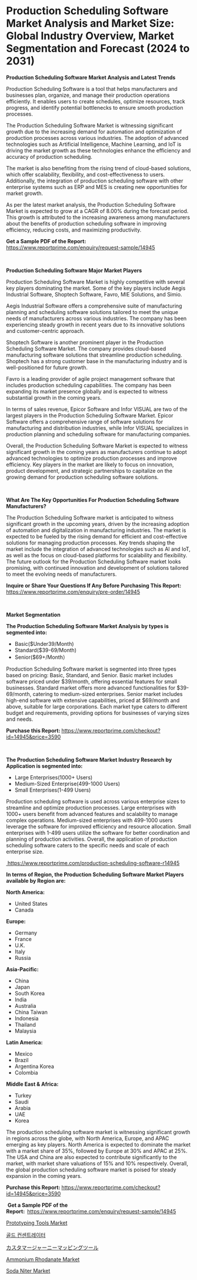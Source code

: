 <p><h1>Production Scheduling Software Market Analysis and Market Size: Global Industry Overview, Market Segmentation and Forecast (2024 to 2031)</h1></p><p><strong>Production Scheduling Software Market Analysis and Latest Trends</strong></p>
<p><p>Production Scheduling Software is a tool that helps manufacturers and businesses plan, organize, and manage their production operations efficiently. It enables users to create schedules, optimize resources, track progress, and identify potential bottlenecks to ensure smooth production processes.</p><p>The Production Scheduling Software Market is witnessing significant growth due to the increasing demand for automation and optimization of production processes across various industries. The adoption of advanced technologies such as Artificial Intelligence, Machine Learning, and IoT is driving the market growth as these technologies enhance the efficiency and accuracy of production scheduling.</p><p>The market is also benefiting from the rising trend of cloud-based solutions, which offer scalability, flexibility, and cost-effectiveness to users. Additionally, the integration of production scheduling software with other enterprise systems such as ERP and MES is creating new opportunities for market growth.</p><p>As per the latest market analysis, the Production Scheduling Software Market is expected to grow at a CAGR of 8.00% during the forecast period. This growth is attributed to the increasing awareness among manufacturers about the benefits of production scheduling software in improving efficiency, reducing costs, and maximizing productivity.</p></p>
<p><strong>Get a Sample PDF of the Report:&nbsp;</strong> <a href="https://www.reportprime.com/enquiry/request-sample/14945">https://www.reportprime.com/enquiry/request-sample/14945</a></p>
<p>&nbsp;</p>
<p><strong>Production Scheduling Software Major Market Players</strong></p>
<p><p>Production Scheduling Software Market is highly competitive with several key players dominating the market. Some of the key players include Aegis Industrial Software, Shoptech Software, Favro, MIE Solutions, and Simio.</p><p>Aegis Industrial Software offers a comprehensive suite of manufacturing planning and scheduling software solutions tailored to meet the unique needs of manufacturers across various industries. The company has been experiencing steady growth in recent years due to its innovative solutions and customer-centric approach.</p><p>Shoptech Software is another prominent player in the Production Scheduling Software Market. The company provides cloud-based manufacturing software solutions that streamline production scheduling. Shoptech has a strong customer base in the manufacturing industry and is well-positioned for future growth.</p><p>Favro is a leading provider of agile project management software that includes production scheduling capabilities. The company has been expanding its market presence globally and is expected to witness substantial growth in the coming years.</p><p>In terms of sales revenue, Epicor Software and Infor VISUAL are two of the largest players in the Production Scheduling Software Market. Epicor Software offers a comprehensive range of software solutions for manufacturing and distribution industries, while Infor VISUAL specializes in production planning and scheduling software for manufacturing companies.</p><p>Overall, the Production Scheduling Software Market is expected to witness significant growth in the coming years as manufacturers continue to adopt advanced technologies to optimize production processes and improve efficiency. Key players in the market are likely to focus on innovation, product development, and strategic partnerships to capitalize on the growing demand for production scheduling software solutions.</p></p>
<p>&nbsp;</p>
<p><strong>What Are The Key Opportunities For Production Scheduling Software Manufacturers?</strong></p>
<p><p>The Production Scheduling Software market is anticipated to witness significant growth in the upcoming years, driven by the increasing adoption of automation and digitalization in manufacturing industries. The market is expected to be fueled by the rising demand for efficient and cost-effective solutions for managing production processes. Key trends shaping the market include the integration of advanced technologies such as AI and IoT, as well as the focus on cloud-based platforms for scalability and flexibility. The future outlook for the Production Scheduling Software market looks promising, with continued innovation and development of solutions tailored to meet the evolving needs of manufacturers.</p></p>
<p><strong>Inquire or Share Your Questions If Any Before Purchasing This Report:</strong> <a href="https://www.reportprime.com/enquiry/pre-order/14945">https://www.reportprime.com/enquiry/pre-order/14945</a></p>
<p>&nbsp;</p>
<p><strong>Market Segmentation</strong></p>
<p><strong>The Production Scheduling Software Market Analysis by types is segmented into:</strong></p>
<p><ul><li>Basic($Under39/Month)</li><li>Standard($39-69/Month)</li><li>Senior($69+/Month）</li></ul></p>
<p><p>Production Scheduling Software market is segmented into three types based on pricing: Basic, Standard, and Senior. Basic market includes software priced under $39/month, offering essential features for small businesses. Standard market offers more advanced functionalities for $39-69/month, catering to medium-sized enterprises. Senior market includes high-end software with extensive capabilities, priced at $69/month and above, suitable for large corporations. Each market type caters to different budget and requirements, providing options for businesses of varying sizes and needs.</p></p>
<p><strong>Purchase this Report:&nbsp;</strong><a href="https://www.reportprime.com/checkout?id=14945&price=3590">https://www.reportprime.com/checkout?id=14945&price=3590</a></p>
<p>&nbsp;</p>
<p><strong>The Production Scheduling Software Market Industry Research by Application is segmented into:</strong></p>
<p><ul><li>Large Enterprises(1000+ Users)</li><li>Medium-Sized Enterprise(499-1000 Users)</li><li>Small Enterprises(1-499 Users)</li></ul></p>
<p><p>Production scheduling software is used across various enterprise sizes to streamline and optimize production processes. Large enterprises with 1000+ users benefit from advanced features and scalability to manage complex operations. Medium-sized enterprises with 499-1000 users leverage the software for improved efficiency and resource allocation. Small enterprises with 1-499 users utilize the software for better coordination and planning of production activities. Overall, the application of production scheduling software caters to the specific needs and scale of each enterprise size.</p></p>
<p><a href="https://www.reportprime.com/production-scheduling-software-r14945">&nbsp;https://www.reportprime.com/production-scheduling-software-r14945</a></p>
<p><strong>In terms of Region, the Production Scheduling Software Market Players available by Region are:</strong></p>
<p>
    <p> <strong> North America: </strong>
        <ul>
            <li>United States</li>
            <li>Canada</li>
        </ul>
        </p> 
    <p> <strong> Europe: </strong>
        <ul>
            <li>Germany</li>
            <li>France</li>
            <li>U.K.</li>
            <li>Italy</li>
            <li>Russia</li>
        </ul>
        </p> 
    <p> <strong> Asia-Pacific: </strong>
        <ul>
            <li>China</li>
            <li>Japan</li>
            <li>South Korea</li>
            <li>India</li>
            <li>Australia</li>
            <li>China Taiwan</li>
            <li>Indonesia</li>
            <li>Thailand</li>
            <li>Malaysia</li>
        </ul>
        </p> 
    <p> <strong> Latin America: </strong>
        <ul>
            <li>Mexico</li>
            <li>Brazil</li>
            <li>Argentina Korea</li>
            <li>Colombia</li>
        </ul>
        </p> 
    <p> <strong> Middle East & Africa: </strong>
        <ul>
            <li>Turkey</li>
            <li>Saudi</li>
            <li>Arabia</li>
            <li>UAE</li>
            <li>Korea</li>
        </ul>
    </p>
    </p>
<p><p>The production scheduling software market is witnessing significant growth in regions across the globe, with North America, Europe, and APAC emerging as key players. North America is expected to dominate the market with a market share of 35%, followed by Europe at 30% and APAC at 25%. The USA and China are also expected to contribute significantly to the market, with market share valuations of 15% and 10% respectively. Overall, the global production scheduling software market is poised for steady expansion in the coming years.</p></p>
<p><strong>Purchase this Report: </strong><a href="https://www.reportprime.com/checkout?id=14945&price=3590">https://www.reportprime.com/checkout?id=14945&price=3590</a></p>
<p>&nbsp;<strong>Get a Sample PDF of the Report:&nbsp;&nbsp;</strong><a href="https://www.reportprime.com/enquiry/request-sample/14945">https://www.reportprime.com/enquiry/request-sample/14945</a></p>
<p><strong></strong></p>
<p><p><a href="https://github.com/pizolina/Market-Research-Report-List-4/blob/main/prototyping-tools-market.md">Prototyping Tools Market</a></p><p><a href="https://medium.com/@raisin7568/%EA%B8%88-%ED%94%84%EB%A1%9C%EC%84%B8%EC%84%9C-%EC%8B%9C%EC%9E%A5-%EA%B7%9C%EB%AA%A8%EB%8A%94-%EA%B8%80%EB%A1%9C%EB%B2%8C-%EC%82%B0%EC%97%85%EC%97%90%EC%84%9C-%EC%B5%9C%EA%B3%A0%EC%9D%98-%EB%A7%88%EC%BC%80%ED%8C%85-%EC%B1%84%EB%84%90%EC%9D%84-%EB%82%98%ED%83%80%EB%83%85%EB%8B%88%EB%8B%A4-ed4898647dd2">골드 컨센트레이터</a></p><p><a href="https://medium.com/@jackpeters644/%E9%A1%A7%E5%AE%A2%E3%82%B8%E3%83%A3%E3%83%BC%E3%83%8B%E3%83%BC%E3%83%9E%E3%83%83%E3%83%94%E3%83%B3%E3%82%B0%E3%83%84%E3%83%BC%E3%83%AB%E5%B8%82%E5%A0%B4-%E5%B8%82%E5%A0%B4cagr-%E5%B8%82%E5%A0%B4%E3%83%88%E3%83%AC%E3%83%B3%E3%83%89-%E6%88%90%E9%95%B7%E6%88%A6%E7%95%A5%E3%81%AB%E3%81%A4%E3%81%84%E3%81%A6%E3%81%AE%E6%B4%9E%E5%AF%9F-8c43fcfaed27">カスタマージャーニーマッピングツール</a></p><p><a href="https://www.linkedin.com/pulse/ammonium-rhodanate-market-size-reflecting-forecast-till-yzame?trackingId=cX9dXNKYeY6wTFap%2BnHmfg%3D%3D">Ammonium Rhodanate Market</a></p><p><a href="https://www.linkedin.com/pulse/soda-niter-market-size-share-amp-trends-analysis-report-kocre?trackingId=su00jlnLia%2F1Vx8KIFojKw%3D%3D">Soda Niter Market</a></p></p>